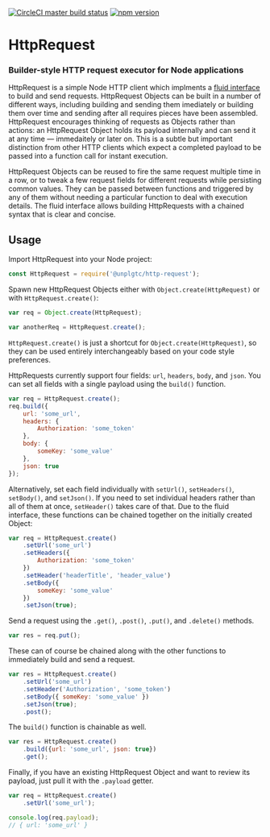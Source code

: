 [![CircleCI master build status](https://img.shields.io/circleci/project/github/unplgtc/HttpRequest/master.svg?label=master&logo=circleci)](https://circleci.com/gh/unplgtc/HttpRequest/tree/master)
[![npm version](https://img.shields.io/npm/v/@unplgtc/http-request.svg)](https://www.npmjs.com/package/@unplgtc/http-request)

# HttpRequest

### Builder-style HTTP request executor for Node applications

HttpRequest is a simple Node HTTP client which implments a [fluid interface](https://en.wikipedia.org/wiki/Fluent_interface) to build and send requests. HttpRequest Objects can be built in a number of different ways, including building and sending them imediately or building them over time and sending after all requires pieces have been assembled. HttpRequest encourages thinking of requests as Objects rather than actions: an HttpRequest Object holds its payload internally and can send it at any time — immedaitely or later on. This is a subtle but important distinction from other HTTP clients which expect a completed payload to be passed into a function call for instant execution.

HttpRequest Objects can be reused to fire the same request multiple time in a row, or to tweak a few request fields for different requests while persisting common values. They can be passed between functions and triggered by any of them without needing a particular function to deal with execution details. The fluid interface allows building HttpRequests with a chained syntax that is clear and concise.

## Usage

Import HttpRequest into your Node project:

```js
const HttpRequest = require('@unplgtc/http-request');
```

Spawn new HttpRequest Objects either with `Object.create(HttpRequest)` or with `HttpRequest.create()`:

```js
var req = Object.create(HttpRequest);

var anotherReq = HttpRequest.create();
```

`HttpRequest.create()` is just a shortcut for `Object.create(HttpRequest)`, so they can be used entirely interchangeably based on your code style preferences.

HttpRequests currently support four fields: `url`, `headers`, `body`, and `json`. You can set all fields with a single payload using the `build()` function.

```js
var req = HttpRequest.create();
req.build({
	url: 'some_url',
	headers: {
		Authorization: 'some_token'
	},
	body: {
		someKey: 'some_value'
	},
	json: true
});
```

Alternatively, set each field individually with `setUrl()`, `setHeaders()`, `setBody()`, and `setJson()`. If you need to set individual headers rather than all of them at once, `setHeader()` takes care of that. Due to the fluid interface, these functions can be chained together on the initially created Object:

```js
var req = HttpRequest.create()
	.setUrl('some_url')
	.setHeaders({
		Authorization: 'some_token'
	})
	.setHeader('headerTitle', 'header_value')
	.setBody({
		someKey: 'some_value'
	})
	.setJson(true);
```

Send a request using the `.get()`, `.post()`, `.put()`, and `.delete()` methods.

```js
var res = req.put();
```

These can of course be chained along with the other functions to immediately build and send a request.

```js
var res = HttpRequest.create()
	.setUrl('some_url')
	.setHeader('Authorization', 'some_token')
	.setBody({ someKey: 'some_value' })
	.setJson(true);
	.post();
```

The `build()` function is chainable as well.

```js
var res = HttpRequest.create()
	.build({url: 'some_url', json: true})
	.get();
```

Finally, if you have an existing HttpRequest Object and want to review its payload, just pull it with the `.payload` getter.

```js
var req = HttpRequest.create()
	.setUrl('some_url');

console.log(req.payload);
// { url: 'some_url' }
```
